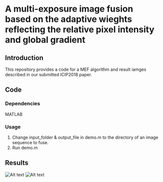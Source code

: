 # A multi-exposure image fusion based on the adaptive wieghts reflecting the relative pixel intensity and global gradient


## Introduction
This repository provides a code for a MEF algorithm and result iamges described in our submitted ICIP2018 paper.


## Code
### Dependencies
MATLAB
### Usage
1. Change input_folder & output_file in demo.m to the directory of an image sequence to fuse.
2. Run demo.m


## Results
![Alt text](/result2_Tower.png)
![Alt text](/result2_Venice.png)

